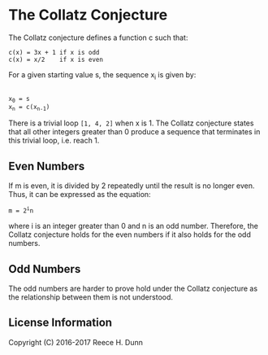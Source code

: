 # The Collatz Conjecture

The Collatz conjecture defines a function c such that:

	c(x) = 3x + 1 if x is odd
	c(x) = x/2    if x is even

For a given starting value s, the sequence x<sub>i</sub> is given
by:

<pre><code>
x<sub>0</sub> = s
x<sub>n</sub> = c(x<sub>n-1</sub>)
</code></pre>

There is a trivial loop `[1, 4, 2]` when x is 1. The Collatz conjecture
states that all other integers greater than 0 produce a sequence that
terminates in this trivial loop, i.e. reach 1.

## Even Numbers

If m is even, it is divided by 2 repeatedly until the result is no
longer even. Thus, it can be expressed as the equation:

<pre><code>m = 2<sup>i</sup>n</code></pre>

where i is an integer greater than 0 and n is an odd number. Therefore,
the Collatz conjecture holds for the even numbers if it also holds for
the odd numbers.

## Odd Numbers

The odd numbers are harder to prove hold under the Collatz conjecture
as the relationship between them is not understood.

## License Information

Copyright (C) 2016-2017 Reece H. Dunn
